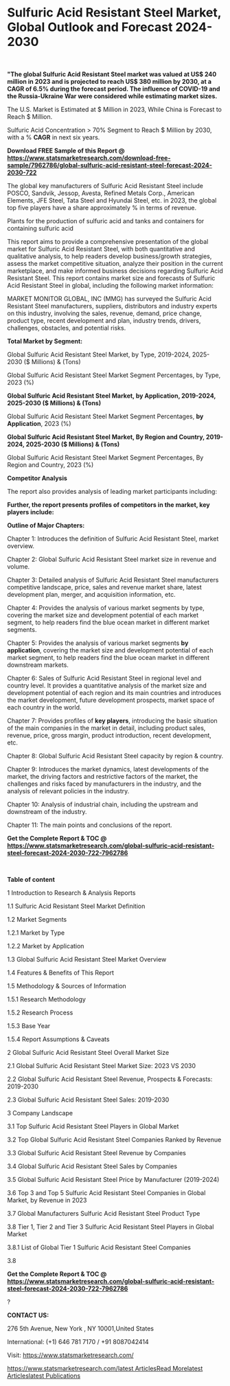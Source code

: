 <h1>Sulfuric Acid Resistant Steel Market, Global Outlook and Forecast 2024-2030</h1><br/><p><strong>"The global Sulfuric Acid Resistant Steel market was valued at US$ 240 million in 2023 and is projected to reach US$ 380 million by 2030, at a <strong>CAGR</strong> of 6.5% during the forecast period. The influence of COVID-19 and the Russia-Ukraine War were considered while estimating market sizes.</strong></p>
 
 
 
 <p>The U.S. Market is Estimated at $ Million in 2023, While China is Forecast to Reach $ Million.</p>
 
 
 
 <p>Sulfuric Acid Concentration > 70% Segment to Reach $ Million by 2030, with a % <strong>CAGR</strong> in next six years.</p>
 
 
 
 <p><strong>Download FREE Sample of this Report @ <a href="https://www.statsmarketresearch.com/download-free-sample/7962786/global-sulfuric-acid-resistant-steel-forecast-2024-2030-722">https://www.statsmarketresearch.com/download-free-sample/7962786/global-sulfuric-acid-resistant-steel-forecast-2024-2030-722</a></strong></p>
 
 
 
 <p>The global key manufacturers of Sulfuric Acid Resistant Steel include POSCO, Sandvik, Jessop, Avesta, Refined Metals Corp., American Elements, JFE Steel, Tata Steel and Hyundai Steel, etc. in 2023, the global top five players have a share approximately % in terms of revenue.</p>
 
 
 
 <p>Plants for the production of sulfuric acid and tanks and containers for containing sulfuric acid</p>
 
 
 
 <p>This report aims to provide a comprehensive presentation of the global market for Sulfuric Acid Resistant Steel, with both quantitative and qualitative analysis, to help readers develop business/growth strategies, assess the market competitive situation, analyze their position in the current marketplace, and make informed business decisions regarding Sulfuric Acid Resistant Steel. This report contains market size and forecasts of Sulfuric Acid Resistant Steel in global, including the following market information:</p>
 
 
 
 <p>MARKET MONITOR GLOBAL, INC (MMG) has surveyed the Sulfuric Acid Resistant Steel manufacturers, suppliers, distributors and industry experts on this industry, involving the sales, revenue, demand, price change, product type, recent development and plan, industry trends, drivers, challenges, obstacles, and potential risks.</p>
 
 
 
 <p><strong>Total Market by Segment:</strong></p>
 
 
 
 <p>Global Sulfuric Acid Resistant Steel Market, by Type, 2019-2024, 2025-2030 ($ Millions) & (Tons)</p>
 
 
 
 <p>Global Sulfuric Acid Resistant Steel Market Segment Percentages, by Type, 2023 (%)</p>
 
 
 
 <p><strong>Global Sulfuric Acid Resistant Steel Market, <strong>by Application</strong>, 2019-2024, 2025-2030 ($ Millions) & (Tons)</strong></p>
 
 
 
 <p>Global Sulfuric Acid Resistant Steel Market Segment Percentages, <strong>by Application</strong>, 2023 (%)</p>
 
 
 
 <p><strong>Global Sulfuric Acid Resistant Steel Market, By Region and Country, 2019-2024, 2025-2030 ($ Millions) & (Tons)</strong></p>
 
 
 
 <p>Global Sulfuric Acid Resistant Steel Market Segment Percentages, By Region and Country, 2023 (%)</p>
 
 
 
 <p><strong>Competitor Analysis</strong></p>
 
 
 
 <p>The report also provides analysis of leading market participants including:</p>
 
 
 
 <p><strong>Further, the report presents profiles of competitors in the market, <strong>key players</strong> include:</strong></p>
 
 
 
 <p><strong>Outline of Major Chapters:</strong></p>
 
 
 
 <p>Chapter 1: Introduces the definition of Sulfuric Acid Resistant Steel, market overview.</p>
 
 
 
 <p>Chapter 2: Global Sulfuric Acid Resistant Steel market size in revenue and volume.</p>
 
 
 
 <p>Chapter 3: Detailed analysis of Sulfuric Acid Resistant Steel manufacturers competitive landscape, price, sales and revenue market share, latest development plan, merger, and acquisition information, etc.</p>
 
 
 
 <p>Chapter 4: Provides the analysis of various market segments by type, covering the market size and development potential of each market segment, to help readers find the blue ocean market in different market segments.</p>
 
 
 
 <p>Chapter 5: Provides the analysis of various market segments <strong>by application</strong>, covering the market size and development potential of each market segment, to help readers find the blue ocean market in different downstream markets.</p>
 
 
 
 <p>Chapter 6: Sales of Sulfuric Acid Resistant Steel in regional level and country level. It provides a quantitative analysis of the market size and development potential of each region and its main countries and introduces the market development, future development prospects, market space of each country in the world.</p>
 
 
 
 <p>Chapter 7: Provides profiles of <strong>key players</strong>, introducing the basic situation of the main companies in the market in detail, including product sales, revenue, price, gross margin, product introduction, recent development, etc.</p>
 
 
 
 <p>Chapter 8: Global Sulfuric Acid Resistant Steel capacity by region & country.</p>
 
 
 
 <p>Chapter 9: Introduces the market dynamics, latest developments of the market, the driving factors and restrictive factors of the market, the challenges and risks faced by manufacturers in the industry, and the analysis of relevant policies in the industry.</p>
 
 
 
 <p>Chapter 10: Analysis of industrial chain, including the upstream and downstream of the industry.</p>
 
 
 
 <p>Chapter 11: The main points and conclusions of the report.</p>
 
 
 
 <div><b>Get the Complete Report & TOC @ <a href="https://www.statsmarketresearch.com/global-sulfuric-acid-resistant-steel-forecast-2024-2030-722-7962786">https://www.statsmarketresearch.com/global-sulfuric-acid-resistant-steel-forecast-2024-2030-722-7962786</a></b></div>
 
 
 
 <p><br />
 
 <b>Table of content</b></p>
 
 
 
 <p>1 Introduction to Research & Analysis Reports<br />
 
 1.1 Sulfuric Acid Resistant Steel Market Definition<br />
 
 1.2 Market Segments<br />
 
 1.2.1 Market by Type<br />
 
 1.2.2 Market by Application<br />
 
 1.3 Global Sulfuric Acid Resistant Steel Market Overview<br />
 
 1.4 Features & Benefits of This Report<br />
 
 1.5 Methodology & Sources of Information<br />
 
 1.5.1 Research Methodology<br />
 
 1.5.2 Research Process<br />
 
 1.5.3 Base Year<br />
 
 1.5.4 Report Assumptions & Caveats<br />
 
 2 Global Sulfuric Acid Resistant Steel Overall Market Size<br />
 
 2.1 Global Sulfuric Acid Resistant Steel Market Size: 2023 VS 2030<br />
 
 2.2 Global Sulfuric Acid Resistant Steel Revenue, Prospects & Forecasts: 2019-2030<br />
 
 2.3 Global Sulfuric Acid Resistant Steel Sales: 2019-2030<br />
 
 3 Company Landscape<br />
 
 3.1 Top Sulfuric Acid Resistant Steel Players in Global Market<br />
 
 3.2 Top Global Sulfuric Acid Resistant Steel Companies Ranked by Revenue<br />
 
 3.3 Global Sulfuric Acid Resistant Steel Revenue by Companies<br />
 
 3.4 Global Sulfuric Acid Resistant Steel Sales by Companies<br />
 
 3.5 Global Sulfuric Acid Resistant Steel Price by Manufacturer (2019-2024)<br />
 
 3.6 Top 3 and Top 5 Sulfuric Acid Resistant Steel Companies in Global Market, by Revenue in 2023<br />
 
 3.7 Global Manufacturers Sulfuric Acid Resistant Steel Product Type<br />
 
 3.8 Tier 1, Tier 2 and Tier 3 Sulfuric Acid Resistant Steel Players in Global Market<br />
 
 3.8.1 List of Global Tier 1 Sulfuric Acid Resistant Steel Companies<br />
 
 3.8</p>
 
 
 
 <div><b>Get the Complete Report & TOC @ <a href="https://www.statsmarketresearch.com/global-sulfuric-acid-resistant-steel-forecast-2024-2030-722-7962786">https://www.statsmarketresearch.com/global-sulfuric-acid-resistant-steel-forecast-2024-2030-722-7962786</a></b></div>
 
 
 
 <p>? </p>
 
 
 
 <p><b>CONTACT US:</b><br />
 
 276 5th Avenue, New York , NY 10001,United States<br />
 
 International: (+1) 646 781 7170 / +91 8087042414<br />
 
 Visit: <a href="https://www.statsmarketresearch.com/">https://www.statsmarketresearch.com/</a><br />
 
 <a href="https://gyeongbokgung.com">https://www.statsmarketresearch.com/</a><a href="https://hallyeomaritime.com">latest Articles</a><a href="https://jingwansa.com">Read More</a><a href="https://nguoiviet.jp/">latest Articles</a><a href="https://www.intelmarketresearch.com/">latest Publications</a></p>